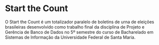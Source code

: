 # Start the Count

O Start the Count é um totalizador paralelo de boletins de urna de eleições brasileiras desenvolvido como trabalho final da disciplina de Projeto e Gerência de Banco de Dados no 5º semestre do curso de Bacharelado em Sistemas de Informação da Universidade Federal de Santa Maria.
